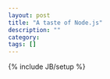 ```yaml
---
layout: post
title: "A taste of Node.js"
description: ""
category: 
tags: []
---
```

{% include JB/setup %}
